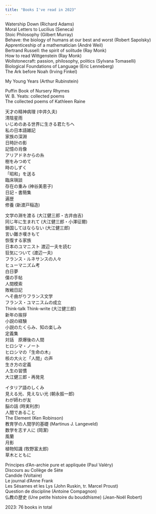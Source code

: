 ```yaml
---
title: "Books I've read in 2023" 
---
```


<p>Watership Down (Richard Adams)<br>
Moral Letters to Lucilius (Seneca)<br>
Stoic Philosophy (Gilbert Murray)<br>
Behave: the biology of humans at our best and worst (Robert Sapolsky)<br>
Apprenticeship of a mathematician (André Weil)<br>
Bertrand Russell: the spirit of solitude (Ray Monk)<br>
How to read Wittgenstein (Ray Monk)<br>
Wollstonecraft: passion, philosophy, politics (Sylvana Tomaselli)<br>
Biological Foundations of Language (Eric Lenneberg)<br>
The Ark before Noah (Irving Finkel)</p>
<p>My Young Years (Arthur Rubinstein)</p>
<p>Puffin Book of Nursery Rhymes<br>
W. B. Yeats: collected poems<br>
The collected poems of Kathleen Raine</p>
<p>天才の精神病理 (中井久夫)<br>
清陰星雨<br>
いじめのある世界に生きる君たちへ<br>
私の日本語雑記<br>
家族の深淵<br>
日時計の影<br>
記憶の肖像<br>
アリアドネからの糸<br>
樹をみつめて<br>
時のしずく<br>
「昭和」を送る<br>
臨床瑣談<br>
存在の重み (神谷美恵子)<br>
日記・書簡集<br>
遍歴<br>
修養 (新渡戸稲造)</p>
<p>文学の淵を渡る (大江健三郎・古井由吉)<br>
同じ年に生まれて (大江健三郎・小澤征爾)<br>
鎖国してはならない (大江健三郎)<br>
言い難き嘆きもて<br>
恢復する家族<br>
日本のユマニスト 渡辺一夫を読む<br>
狂気について (渡辺一夫)<br>
フランス・ルネサンスの人々<br>
ヒューマニズム考<br>
白日夢<br>
僕の手帖<br>
人間模索<br>
敗戦日記<br>
へそ曲がりフランス文学<br>
フランス・ユマニスムの成立<br>
Think-talk Think-write (大江健三郎)<br>
新年の挨拶<br>
小説の経験<br>
小説のたくらみ、知の楽しみ<br>
定義集<br>
対話　原爆後の人間<br>
ヒロシマ・ノート<br>
ヒロシマの「生命の木」<br>
核の大火と「人間」の声<br>
生き方の定義<br>
人生の習慣<br>
大江健三郎・再発見</p>
<p>イタリア語のしくみ<br>
見える光、見えない光 (朝永振一郎)<br>
わが師わが友<br>
脳の話 (時実利彦)<br>
人間であること<br>
The Element (Ken Robinson)<br>
教育学の人間学的基礎 (Martinus J. Langeveld)<br>
数学を志す人に (岡潔)<br>
風蘭<br>
月影<br>
植物知識 (牧野富太郎)<br>
草木とともに</p>
<p>Principes d’An-archie pure et appliquée (Paul Valéry)<br>
Discours au Collège de Sète<br>
Candide (Voltaire)<br>
Le journal d’Anne Frank<br>
Les Sésames et les Lys (John Ruskin, tr. Marcel Proust)<br>
Question de discipline (Antoine Compagnon)<br>
仏教の歴史 (Une petite histoire du bouddhisme) (Jean-Noël Robert)</p>
<p>2023: 76 books in total</p>

